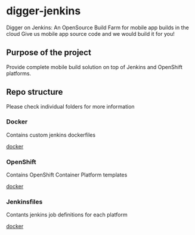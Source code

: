 # digger-jenkins
Digger on Jenkins: An OpenSource Build Farm for mobile app builds in the cloud 
Give us mobile app source code and we would build it for you!

## Purpose of the project

Provide complete mobile build solution on top of Jenkins and OpenShift platforms.

## Repo structure

Please check individual folders for more information

### Docker
Contains custom jenkins dockerfiles 

[docker](../master/docker)
 
### OpenShift
Contains OpenShift Container Platform templates

[docker](../master/openshift)

### Jenkinsfiles
Contants jenkins job definitions for each platform

[docker](../master/jenkinsfiles)